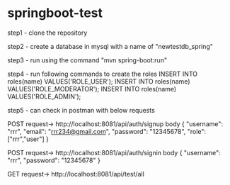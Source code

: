 # springboot-test

step1 - clone the repository

step2 - create a database in mysql with a name of "newtestdb_spring"

step3 - run using the command "mvn spring-boot:run"

step4 - run following commands to create the roles
  INSERT INTO roles(name) VALUES('ROLE_USER');
  INSERT INTO roles(name) VALUES('ROLE_MODERATOR');
  INSERT INTO roles(name) VALUES('ROLE_ADMIN');
  
step5 - can check in postman with below requests

  POST request-> http://localhost:8081/api/auth/signup
  body
  {
    "username": "rrr",
    "email": "rrr234@gmail.com",
    "password": "12345678",
    "role": ["rrr","user"]
  }
  
  POST request-> http://localhost:8081/api/auth/signin
  body
  {
    "username": "rrr",
    "password": "12345678"
  }

  
  GET request-> http://localhost:8081/api/test/all
